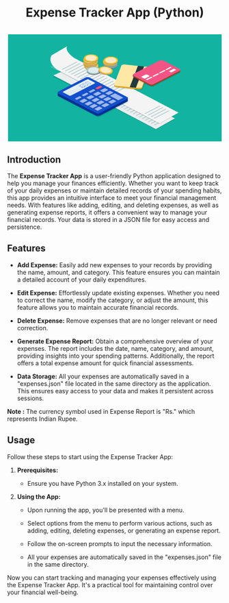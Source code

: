 
# <p align="center"> Expense Tracker App (Python) <br><br> <img src="https://raw.githubusercontent.com/aadilsiddiquee/Expense_Tracker_App/main/Expense_Tracker.png" alt="Expense Tracker Image" width="500" height="250" align="center"> </p>

## Introduction

The **Expense Tracker App** is a user-friendly Python application designed to help you manage your finances efficiently. Whether you want to keep track of your daily expenses or maintain detailed records of your spending habits, this app provides an intuitive interface to meet your financial management needs. With features like adding, editing, and deleting expenses, as well as generating expense reports, it offers a convenient way to manage your financial records. Your data is stored in a JSON file for easy access and persistence.

## Features

- **Add Expense:** Easily add new expenses to your records by providing the name, amount, and category. This feature ensures you can maintain a detailed account of your daily expenditures.

- **Edit Expense:** Effortlessly update existing expenses. Whether you need to correct the name, modify the category, or adjust the amount, this feature allows you to maintain accurate financial records.

- **Delete Expense:** Remove expenses that are no longer relevant or need correction.

- **Generate Expense Report:** Obtain a comprehensive overview of your expenses. The report includes the date, name, category, and amount, providing insights into your spending patterns. Additionally, the report offers a total expense amount for quick financial assessments.

- **Data Storage:** All your expenses are automatically saved in a "expenses.json" file located in the same directory as the application. This ensures easy access to your data and makes it persistent across sessions.

**Note :** The currency symbol used in Expense Report is "Rs." which represents Indian Rupee.

## Usage

Follow these steps to start using the Expense Tracker App:

1. **Prerequisites:**

    -   Ensure you have Python 3.x installed on your system.

2. **Using the App:**

    -   Upon running the app, you'll be presented with a menu.
    
    -   Select options from the menu to perform various actions, such as adding, editing, deleting expenses, or generating an expense report.
    
    -   Follow the on-screen prompts to input the necessary information.
    
    -   All your expenses are automatically saved in the "expenses.json" file in the same directory.

Now you can start tracking and managing your expenses effectively using the Expense Tracker App. It's a practical tool for maintaining control over your financial well-being.
